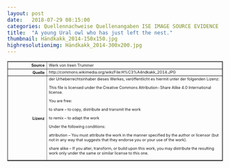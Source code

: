 ```yaml
---
layout: post
date:   2018-07-29 08:15:00
categories: Quellennachweise Quellenangaben ISE IMAGE SOURCE EVIDENCE
title:  "A young Ural owl who has just left the nest."
thumbnail: Händkakk_2014-150x150.jpg
highresolutionimg: Händkakk_2014-300x200.jpg
---
```


<div class="entry-content">

<table style="font-size: xx-small" border="1" cellpadding="2">
<tbody>
<tr>
<th style="text-align: right" width="81"><strong>Source</strong></th>
<td>Werk von Ireen Trummer</td>
</tr>
<tr>
<th style="text-align: right" width="81"><strong>Quelle</strong></th>
<td>http://commons.wikimedia.org/wiki/File:H%C3%A4ndkakk_2014.JPG</td>
</tr>
<tr>
<th style="text-align: right" width="81"><strong>Lizenz</strong></th>
<td>der Urheberrechtsinhaber dieses Werkes, veröffentlicht es hiermit unter der folgenden Lizenz:

This file is licensed under the Creative Commons Attribution-Share Alike 4.0 International license.

You are free:

to share – to copy, distribute and transmit the work

to remix – to adapt the work

Under the following conditions:

attribution – You must attribute the work in the manner specified by the author or licensor (but not in any way that suggests that they endorse you or your use of the work).

share alike – If you alter, transform, or build upon this work, you may distribute the resulting work only under the same or similar license to this one.

</td>
</tr>
</tbody>
</table>
<p>&nbsp;</p>

</div><!-- .entry-content -->
